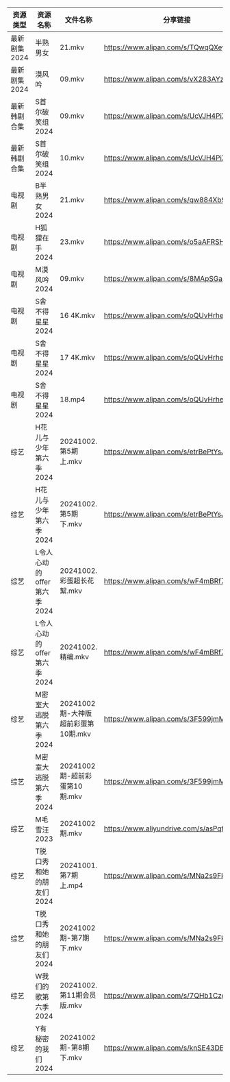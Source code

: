 | 资源类型     | 资源名称               | 文件名称                      | 分享链接                                      | 更新时间                |
| -------- | ------------------ | ------------------------- | ----------------------------------------- | ------------------- |
| 最新剧集2024 | 半熟男女               | 21.mkv                    | https://www.alipan.com/s/TQwqQXeysij      | 2024-10-02 14:10:01 |
| 最新剧集2024 | 漠风吟                | 09.mkv                    | https://www.alipan.com/s/vX283AYzn8W      | 2024-10-02 16:10:25 |
| 最新韩剧合集   | S首尔破笑组2024         | 09.mkv                    | https://www.alipan.com/s/UcVJH4PiXSw      | 2024-10-02 16:06:34 |
| 最新韩剧合集   | S首尔破笑组2024         | 10.mkv                    | https://www.alipan.com/s/UcVJH4PiXSw      | 2024-10-02 16:06:34 |
| 电视剧      | B半熟男女2024          | 21.mkv                    | https://www.alipan.com/s/qw884Xb9dL3      | 2024-10-02 14:05:12 |
| 电视剧      | H狐狸在手2024          | 23.mkv                    | https://www.alipan.com/s/o5aAFRSHTLj      | 2024-10-02 20:05:47 |
| 电视剧      | M漠风吟2024           | 09.mkv                    | https://www.alipan.com/s/8MApSGaqv51      | 2024-10-02 16:06:03 |
| 电视剧      | S舍不得星星2024         | 16 4K.mkv                 | https://www.alipan.com/s/oQUvHrheP72      | 2024-10-02 20:06:37 |
| 电视剧      | S舍不得星星2024         | 17 4K.mkv                 | https://www.alipan.com/s/oQUvHrheP72      | 2024-10-02 20:06:36 |
| 电视剧      | S舍不得星星2024         | 18.mp4                    | https://www.alipan.com/s/oQUvHrheP72      | 2024-10-02 20:06:36 |
| 综艺       | H花儿与少年第六季2024      | 20241002.第5期上.mkv         | https://www.alipan.com/s/etrBePtYsJ7      | 2024-10-02 16:07:32 |
| 综艺       | H花儿与少年第六季2024      | 20241002.第5期下.mkv         | https://www.alipan.com/s/etrBePtYsJ7      | 2024-10-02 16:07:32 |
| 综艺       | L令人心动的offer第六季2024 | 20241002.彩蛋超长花絮.mkv       | https://www.alipan.com/s/wF4mBRf7vAS      | 2024-10-02 14:07:40 |
| 综艺       | L令人心动的offer第六季2024 | 20241002.精编.mkv           | https://www.alipan.com/s/wF4mBRf7vAS      | 2024-10-02 14:07:40 |
| 综艺       | M密室大逃脱第六季2024      | 20241002期-大神版超前彩蛋第10期.mkv | https://www.alipan.com/s/3F599jmMJTn      | 2024-10-02 20:07:53 |
| 综艺       | M密室大逃脱第六季2024      | 20241002期-超前彩蛋第10期.mkv    | https://www.alipan.com/s/3F599jmMJTn      | 2024-10-02 16:07:50 |
| 综艺       | M毛雪汪2023           | 20241002期.mkv             | https://www.aliyundrive.com/s/asPqfgPRqAg | 2024-10-02 14:07:54 |
| 综艺       | T脱口秀和她的朋友们2024     | 20241001.第7期上.mp4         | https://www.alipan.com/s/MNa2s9FkJzL      | 2024-10-02 12:31:30 |
| 综艺       | T脱口秀和她的朋友们2024     | 20241002期-第7期下.mkv        | https://www.alipan.com/s/MNa2s9FkJzL      | 2024-10-02 20:08:48 |
| 综艺       | W我们的歌第六季2024       | 20241002.第11期会员版.mkv      | https://www.alipan.com/s/7QHb1Czg7nU      | 2024-10-02 16:08:52 |
| 综艺       | Y有秘密的我们2024        | 20241002期-第8期下.mkv        | https://www.alipan.com/s/knSE43DBBa6      | 2024-10-02 16:09:15 |
